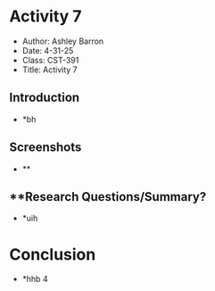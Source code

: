 # Activity 7
- Author: Ashley Barron
- Date: 4-31-25
- Class: CST-391
- Title: Activity 7

## Introduction
- *bh


## Screenshots
- **

## **Research Questions/Summary?
- *uih

# Conclusion
- *hhb
4